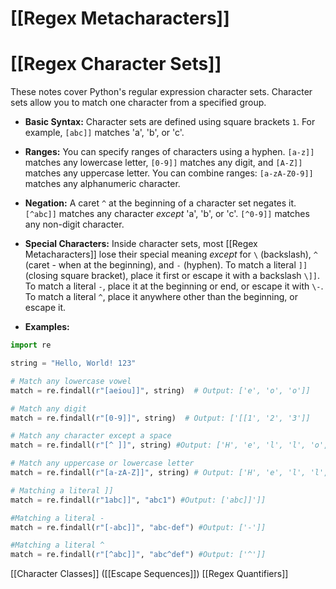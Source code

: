 # [[Regex Metacharacters]]
# [[Regex Character Sets]] 
These notes cover Python's regular expression character sets.  Character sets allow you to match one character from a specified group.

* **Basic Syntax:**  Character sets are defined using square brackets `1`.  For example, `[abc]]` matches 'a', 'b', or 'c'.

* **Ranges:** You can specify ranges of characters using a hyphen.  `[a-z]]` matches any lowercase letter, `[0-9]]` matches any digit, and `[A-Z]]` matches any uppercase letter.  You can combine ranges: `[a-zA-Z0-9]]` matches any alphanumeric character.

* **Negation:** A caret `^` at the beginning of a character set negates it. `[^abc]]` matches any character *except* 'a', 'b', or 'c'.  `[^0-9]]` matches any non-digit character.

* **Special Characters:** Inside character sets, most [[Regex Metacharacters]] lose their special meaning *except* for `\` (backslash), `^` (caret - when at the beginning), and `-` (hyphen).  To match a literal `]]` (closing square bracket), place it first or escape it with a backslash `\]]`. To match a literal `-`, place it at the beginning or end, or escape it with `\-`. To match a literal `^`, place it anywhere other than the beginning, or escape it.


* **Examples:**

```python
import re

string = "Hello, World! 123"

# Match any lowercase vowel
match = re.findall(r"[aeiou]]", string)  # Output: ['e', 'o', 'o']]

# Match any digit
match = re.findall(r"[0-9]]", string)  # Output: ['[[1', '2', '3']]

# Match any character except a space
match = re.findall(r"[^ ]]", string) #Output: ['H', 'e', 'l', 'l', 'o', ',', 'W', 'o', 'r', 'l', 'd', '!', '[[1', '2', '3']]

# Match any uppercase or lowercase letter
match = re.findall(r"[a-zA-Z]]", string) # Output: ['H', 'e', 'l', 'l', 'o', 'W', 'o', 'r', 'l', 'd']]

# Matching a literal ]]
match = re.findall(r"1abc]]", "abc1") #Output: ['abc]]']]

#Matching a literal -
match = re.findall(r"[-abc]]", "abc-def") #Output: ['-']]

#Matching a literal ^
match = re.findall(r"[^abc]]", "abc^def") #Output: ['^']]

```

[[Character Classes]]  ([[Escape Sequences]]) [[Regex Quantifiers]]
